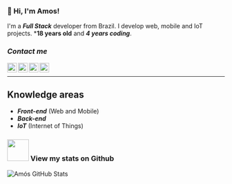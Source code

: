 ### 👋 Hi, I'm Amos!  

I'm a ***Full Stack*** developer from Brazil. I develop web, mobile and IoT projects.
***18 years old** and ***4 years coding***.



### ***Contact me***
<a target="_blank" href="https://www.linkedin.com/in/am%C3%B3s-aureliano-689a36187/">
  <img align="left" alt="LinkdeIN logo" width="22px" src="https://cdn.jsdelivr.net/npm/simple-icons@v3/icons/linkedin.svg" />
</a>
<a target="_blank" href="https://api.whatsapp.com/send?phone=5582993351194">
  <img align="left" alt="Whatsapp logo" width="22px" src="https://cdn.jsdelivr.net/npm/simple-icons@v3/icons/whatsapp.svg" />
</a>
<a target="_blank" href="https://www.instagram.com/amos_aureliano/">
  <img align="left" alt="Instagram" width="22px" src="https://cdn.jsdelivr.net/npm/simple-icons@v3/icons/instagram.svg" />
</a>

<a target="_blank" href="mailto:amos.aureliano@gmail.com">
  <img align="left" alt="Gmail" width="22px" src="https://cdn.jsdelivr.net/npm/simple-icons@v3/icons/gmail.svg" />
</a>

</br>

----
## Knowledge areas
* ***Front-end*** (Web and Mobile)
* ***Back-end***
* ***IoT*** (Internet of Things)

### <img src="https://media.giphy.com/media/VgCDAzcKvsR6OM0uWg/giphy.gif" width="50"> View my stats on Github 
![Amós GitHub Stats](https://github-readme-stats.vercel.app/api?username=AurelianoAmosG20&show_icons=true)
